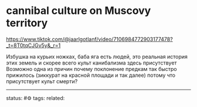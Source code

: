 # cannibal culture on Muscovy territory
https://www.tiktok.com/@jaarlgotlanf/video/7106984772903177478?_t=8T0tqCJGv5y&_r=1

Избушка на курьих ножках, баба яга есть людей,
это реальная история этих земель и скорее всего культ канибализма здесь присутствует
Возможно одна из причин почему поклонение предкам так быстро прижилось (зиккурат на красной площади и так далее) потому что присутствует культ смерти?

--- 
status: #⚙️ 
tags: 
related: 